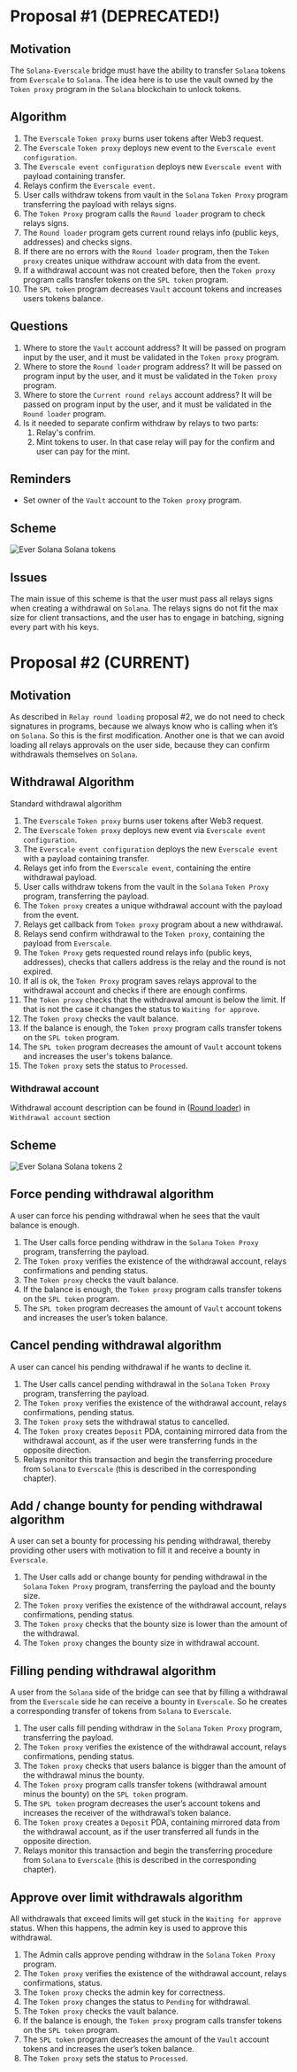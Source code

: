 # Proposal #1 (DEPRECATED!)

## Motivation

The `Solana-Everscale` bridge must have the ability to transfer `Solana` tokens from `Everscale` to `Solana`. The idea here is
to use the vault owned by the `Token proxy` program in the `Solana` blockchain to unlock tokens.

## Algorithm

1. The `Everscale` `Token proxy` burns user tokens after Web3 request.
2. The `Everscale` `Token proxy` deploys new event to the `Everscale event configuration`.
3. The `Everscale event configuration` deploys new `Everscale event` with payload containing transfer.
4. Relays confirm the `Everscale event`.
5. User calls withdraw tokens from vault in the `Solana` `Token Proxy` program transferring the payload with relays signs.
6. The `Token Proxy` program calls the `Round loader` program to check relays signs.
7. The `Round loader` program gets current round relays info (public keys, addresses) and checks signs.
8. If there are no errors with the `Round loader` program, then the `Token proxy` creates unique withdraw account with data from the event.
9. If a withdrawal account was not created before, then the `Token proxy` program calls transfer tokens on the `SPL token` program.
10. The `SPL token` program decreases `Vault` account tokens and increases users tokens balance.

## Questions

1. Where to store the `Vault` account address?
It will be passed on program input by the user, and it must be validated in the `Token proxy` program.
2. Where to store the `Round loader` program address?
It will be passed on program input by the user, and it must be validated in the `Token proxy` program.
3. Where to store the `Current round relays` account address?
It will be passed on program input by the user, and it must be validated in the `Round loader` program.
4. Is it needed to separate confirm withdraw by relays to two parts:
   1. Relay's confrim.
   2. Mint tokens to user.
   In that case relay will pay for the confirm and user can pay for the mint.

## Reminders

* Set owner of the `Vault` account to the `Token proxy` program.

## Scheme

![Ever Solana Solana tokens](../png/ever_solana_solana_tokens.png "Ever Solana Solana tokens")

## Issues

The main issue of this scheme is that the user must pass all relays signs when creating a withdrawal on `Solana`. 
The relays signs do not fit the max size for client transactions, and the user has to engage in batching, signing every part with his keys.

# Proposal #2 (CURRENT)

## Motivation

As described in `Relay round loading` proposal #2, we do not need to check signatures in programs, because we always know 
who is calling when it’s on `Solana`. So this is the first modification. Another one is that we can avoid loading 
all relays approvals on the user side, because they can confirm withdrawals themselves on `Solana`.

## Withdrawal Algorithm

Standard withdrawal algorithm

1. The `Everscale` `Token proxy` burns user tokens after Web3 request.
2. The `Everscale` `Token proxy` deploys new event via `Everscale event configuration`.
3. The `Everscale event configuration` deploys the new `Everscale event` with a payload containing transfer.
4. Relays get info from the `Everscale event`, containing the entire withdrawal payload.
5. User calls withdraw tokens from the vault in the `Solana` `Token Proxy` program, transferring the payload.
6. The `Token proxy` creates a unique withdrawal account with the payload from the event.
7. Relays get callback from `Token proxy` program about a new withdrawal.
8. Relays send confirm withdrawal to the `Token proxy`, containing the payload from `Everscale`.
9. The `Token Proxy` gets requested round relays info (public keys, addresses), checks that callers address is the relay and the round is not expired.
10. If all is ok, the `Token Proxy` program saves relays approval to the withdrawal account and checks if there are enough confirms.
11. The `Token proxy` checks that the withdrawal amount is below the limit. If that is not the case it changes the status to `Waiting for approve`.
12. The `Token proxy` checks the vault balance. 
13. If the balance is enough, the `Token proxy` program calls transfer tokens on the `SPL token` program.
14. The `SPL token` program decreases the amount of `Vault` account tokens and increases the user's tokens balance.
15. The `Token proxy` sets the status to `Processed`.

### Withdrawal account

Withdrawal account description can be found in ([Round loader](../programs/token_proxy.md)) in `Withdrawal account` section

## Scheme

![Ever Solana Solana tokens 2](../png/ever_solana_solana_tokens_2.png "Ever Solana Solana tokens 2")

## Force pending withdrawal algorithm

A user can force his pending withdrawal when he sees that the vault balance is enough.

1. The User calls force pending withdraw in the `Solana` `Token Proxy` program, transferring the payload.
2. The `Token proxy` verifies the existence of the withdrawal account, relays confirmations and pending status.
3. The `Token proxy` checks the vault balance.
4. If the balance is enough, the `Token proxy` program calls transfer tokens on the `SPL token` program.
5. The `SPL token` program decreases the amount of `Vault` account tokens and increases the user’s token balance.

## Cancel pending withdrawal algorithm

A user can cancel his pending withdrawal if he wants to decline it.

1. The User calls cancel pending withdrawal in the `Solana` `Token Proxy` program, transferring the payload.
2. The `Token proxy` verifies the existence of the withdrawal account, relays confirmations, pending status.
3. The `Token proxy` sets the withdrawal status to cancelled.
4. The `Token proxy` creates `Deposit` PDA, containing mirrored data from the withdrawal account, as if the user were 
transferring funds in the opposite direction.
5. Relays monitor this transaction and begin the transferring procedure from `Solana` to `Everscale` (this is described in the corresponding chapter).

## Add / change bounty for pending withdrawal algorithm

A user can set a bounty for processing his pending withdrawal, thereby providing other users with motivation to fill it 
and receive a bounty in `Everscale`.

1. The User calls add or change bounty for pending withdrawal in the `Solana` `Token Proxy` program, transferring the payload and the bounty size.
2. The `Token proxy` verifies the existence of the withdrawal account, relays confirmations, pending status.
3. The `Token proxy` checks that the bounty size is lower than the amount of the withdrawal.
4. The `Token proxy` changes the bounty size in withdrawal account.

## Filling pending withdrawal algorithm

A user from the `Solana` side of the bridge can see that by filling a withdrawal from the `Everscale` side he can receive a bounty
in `Everscale`. So he creates a corresponding transfer of tokens from `Solana` to `Everscale`.

1. The user calls fill pending withdraw in the `Solana` `Token Proxy` program, transferring the payload.
2. The `Token proxy` verifies the existence of the withdrawal account, relays confirmations, pending status.
3. The `Token proxy` checks that users balance is bigger than the amount of the withdrawal minus the bounty.
4. The `Token proxy` program calls transfer tokens (withdrawal amount minus the bounty) on the `SPL token` program.
5. The `SPL token` program decreases the user’s account tokens and increases the receiver of the withdrawal’s token balance.
6. The `Token proxy` creates a `Deposit` PDA, containing mirrored data from the withdrawal account, as if the user 
transferred all funds in the opposite direction.
7. Relays monitor this transaction and begin the transferring procedure from `Solana` to `Everscale` (this is described in the corresponding chapter).

## Approve over limit withdrawals algorithm

All withdrawals that exceed limits will get stuck in the `Waiting for approve` status. When this happens, the admin key 
is used to approve this withdrawal.

1. The Admin calls approve pending withdraw in the `Solana` `Token Proxy` program.
2. The `Token proxy` verifies the existence of the withdrawal account, relays confirmations, status.
3. The `Token proxy` checks the admin key for correctness.
4. The `Token proxy` changes the status to `Pending` for withdrawal.
5. The `Token proxy` checks the vault balance.
6. If the balance is enough, the `Token proxy` program calls transfer tokens on the `SPL token` program.
7. The `SPL token` program decreases the amount of the `Vault` account tokens and increases the user’s token balance.
8. The `Token proxy` sets the status to `Processed`.


